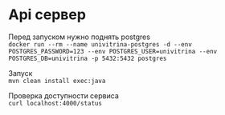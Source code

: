# Api сервер

Перед запуском нужно поднять postgres  
`docker run --rm --name univitrina-postgres -d --env POSTGRES_PASSWORD=123 --env POSTGRES_USER=univitrina --env POSTGRES_DB=univitrina -p 5432:5432 postgres`

Запуск  
`mvn clean install exec:java`

Проверка доступности сервиса  
`curl localhost:4000/status`
